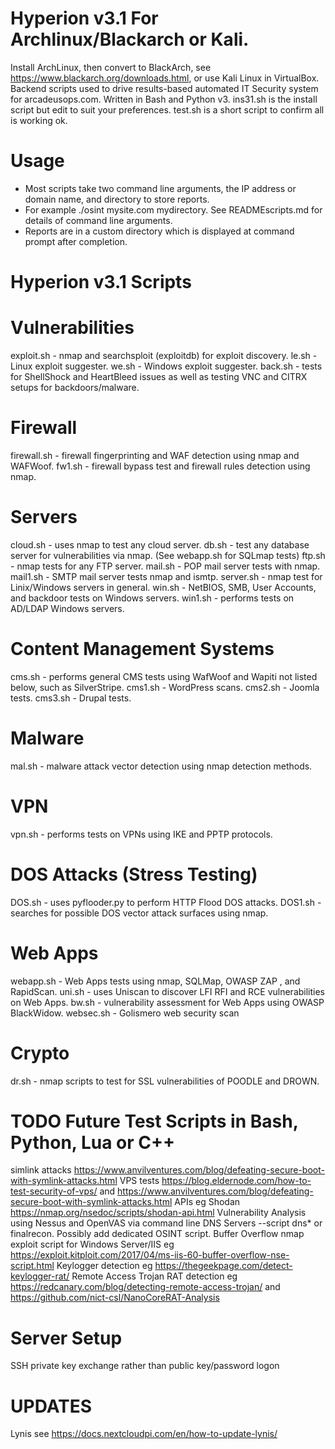 # Hyperion v3.1 For Archlinux/Blackarch or Kali.
Install ArchLinux, then convert to BlackArch, see https://www.blackarch.org/downloads.html, or use Kali Linux in VirtualBox.
Backend scripts used to drive results-based automated IT Security system for arcadeusops.com. Written in Bash and Python v3.
ins31.sh is the install script but edit to suit your preferences. test.sh is a short script to confirm all is working ok.

# Usage
* Most scripts take two command line arguments, the IP address or domain name, and directory to store reports.
* For example ./osint mysite.com mydirectory. See READMEscripts.md for details of command line arguments.
* Reports are in a custom directory which is displayed at command prompt after completion.

# Hyperion v3.1 Scripts

# Vulnerabilities
exploit.sh - nmap and searchsploit (exploitdb) for exploit discovery.
le.sh - Linux exploit suggester.
we.sh - Windows exploit suggester.
back.sh - tests for ShellShock and HeartBleed issues as well as testing VNC and CITRX setups for backdoors/malware.

# Firewall
firewall.sh - firewall fingerprinting and WAF detection using nmap and WAFWoof.
fw1.sh - firewall bypass test and firewall rules detection using nmap.

# Servers
cloud.sh - uses nmap to test any cloud server.
db.sh -  test any database server for vulnerabilities via nmap. (See webapp.sh for SQLmap tests)
ftp.sh - nmap tests for any FTP server.
mail.sh - POP mail server tests with nmap.
mail1.sh - SMTP mail server tests nmap and ismtp.
server.sh - nmap test for Linix/Windows servers in general.
win.sh -  NetBIOS, SMB, User Accounts, and backdoor tests on Windows servers.
win1.sh - performs tests on AD/LDAP Windows servers.

# Content Management Systems
cms.sh -  performs general CMS tests using WafWoof and Wapiti not listed below, such as SilverStripe.
cms1.sh - WordPress scans.
cms2.sh - Joomla tests.
cms3.sh - Drupal tests.

# Malware
mal.sh - malware attack vector detection using nmap detection methods.

# VPN
vpn.sh - performs tests on VPNs using IKE and PPTP protocols.

# DOS Attacks (Stress Testing)
DOS.sh - uses pyflooder.py to perform HTTP Flood DOS attacks.
DOS1.sh - searches for possible DOS vector attack surfaces using nmap.

# Web Apps
webapp.sh - Web Apps tests using nmap, SQLMap, OWASP ZAP , and RapidScan.
uni.sh - uses Uniscan to discover LFI RFI and RCE vulnerabilities on Web Apps.
bw.sh - vulnerability assessment for Web Apps using OWASP BlackWidow.
websec.sh - Golismero web security scan

# Crypto
dr.sh - nmap scripts to test for SSL vulnerabilities of POODLE and DROWN.

# TODO Future Test Scripts in Bash, Python, Lua or C++
simlink attacks https://www.anvilventures.com/blog/defeating-secure-boot-with-symlink-attacks.html
VPS tests https://blog.eldernode.com/how-to-test-security-of-vps/ and https://www.anvilventures.com/blog/defeating-secure-boot-with-symlink-attacks.html
APIs eg Shodan https://nmap.org/nsedoc/scripts/shodan-api.html
Vulnerability Analysis using Nessus and OpenVAS via command line
DNS Servers --script dns* or finalrecon. Possibly add dedicated OSINT script.
Buffer Overflow nmap exploit script for Windows Server/IIS  eg  https://exploit.kitploit.com/2017/04/ms-iis-60-buffer-overflow-nse-script.html
Keylogger detection eg https://thegeekpage.com/detect-keylogger-rat/
Remote Access Trojan RAT detection eg https://redcanary.com/blog/detecting-remote-access-trojan/ and https://github.com/nict-csl/NanoCoreRAT-Analysis

# Server Setup
SSH private key exchange rather than public key/password logon

# UPDATES
Lynis see https://docs.nextcloudpi.com/en/how-to-update-lynis/
